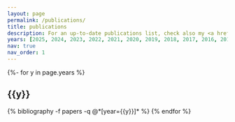 ```yaml
---
layout: page
permalink: /publications/
title: publications
description: For an up-to-date publications list, check also my <a href='https://scholar.google.com/citations?view_op=list_works&hl=en&hl=en&user=1l4G16AAAAAJ&sortby=pubdate'>GoogleScholar</a> profile as well
years: [2025, 2024, 2023, 2022, 2021, 2020, 2019, 2018, 2017, 2016, 2015]
nav: true
nav_order: 1
---
```

<!-- _pages/publications.md -->
<div class="publications">

{%- for y in page.years %}
  <h2 class="year">{{y}}</h2>
  {% bibliography -f papers -q @*[year={{y}}]* %}
{% endfor %}

</div>
